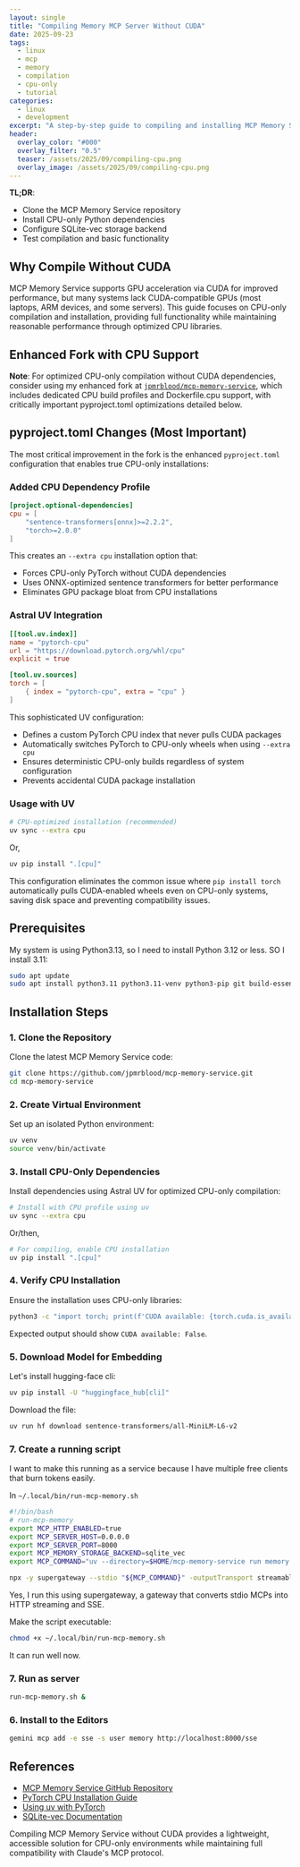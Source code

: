 ```yaml
---
layout: single
title: "Compiling Memory MCP Server Without CUDA"
date: 2025-09-23
tags:
  - linux
  - mcp
  - memory
  - compilation
  - cpu-only
  - tutorial
categories:
  - linux
  - development
excerpt: "A step-by-step guide to compiling and installing MCP Memory Service on CPU-only systems without CUDA support."
header:
  overlay_color: "#000"
  overlay_filter: "0.5"
  teaser: /assets/2025/09/compiling-cpu.png
  overlay_image: /assets/2025/09/compiling-cpu.png
---
```


**TL;DR**:
- Clone the MCP Memory Service repository
- Install CPU-only Python dependencies
- Configure SQLite-vec storage backend
- Test compilation and basic functionality

## Why Compile Without CUDA

MCP Memory Service supports GPU acceleration via CUDA for improved performance, but many systems lack CUDA-compatible GPUs (most laptops, ARM devices, and some servers). This guide focuses on CPU-only compilation and installation, providing full functionality while maintaining reasonable performance through optimized CPU libraries.

## Enhanced Fork with CPU Support

**Note**: For optimized CPU-only compilation without CUDA dependencies, consider using my enhanced fork at [`jpmrblood/mcp-memory-service`](https://github.com/jpmrblood/mcp-memory-service), which includes dedicated CPU build profiles and Dockerfile.cpu support, with critically important pyproject.toml optimizations detailed below.

## pyproject.toml Changes (Most Important)

The most critical improvement in the fork is the enhanced `pyproject.toml` configuration that enables true CPU-only installations:

### Added CPU Dependency Profile

```toml
[project.optional-dependencies]
cpu = [
    "sentence-transformers[onnx]>=2.2.2",
    "torch>=2.0.0"
]
```

This creates an `--extra cpu` installation option that:
- Forces CPU-only PyTorch without CUDA dependencies
- Uses ONNX-optimized sentence transformers for better performance
- Eliminates GPU package bloat from CPU installations

### Astral UV Integration

```toml
[[tool.uv.index]]
name = "pytorch-cpu"
url = "https://download.pytorch.org/whl/cpu"
explicit = true

[tool.uv.sources]
torch = [
    { index = "pytorch-cpu", extra = "cpu" }
]
```

This sophisticated UV configuration:
- Defines a custom PyTorch CPU index that never pulls CUDA packages
- Automatically switches PyTorch to CPU-only wheels when using `--extra cpu`
- Ensures deterministic CPU-only builds regardless of system configuration
- Prevents accidental CUDA package installation

### Usage with UV

```bash
# CPU-optimized installation (recommended)
uv sync --extra cpu
```

Or,

```bash
uv pip install ".[cpu]"
```

This configuration eliminates the common issue where `pip install torch` automatically pulls CUDA-enabled wheels even on CPU-only systems, saving disk space and preventing compatibility issues.

## Prerequisites


My system is using Python3.13, so I need to install Python 3.12 or less. SO I install 3.11:

```bash
sudo apt update
sudo apt install python3.11 python3.11-venv python3-pip git build-essential
```

## Installation Steps

### 1. Clone the Repository

Clone the latest MCP Memory Service code:

```bash
git clone https://github.com/jpmrblood/mcp-memory-service.git
cd mcp-memory-service
```

### 2. Create Virtual Environment

Set up an isolated Python environment:

```bash
uv venv
source venv/bin/activate
```

### 3. Install CPU-Only Dependencies

Install dependencies using Astral UV for optimized CPU-only compilation:

```bash
# Install with CPU profile using uv
uv sync --extra cpu
```

Or/then,

```bash
# For compiling, enable CPU installation
uv pip install ".[cpu]"
```

### 4. Verify CPU Installation

Ensure the installation uses CPU-only libraries:

```bash
python3 -c "import torch; print(f'CUDA available: {torch.cuda.is_available()}'); print(f'PyTorch version: {torch.__version__}')"
```

Expected output should show `CUDA available: False`.

### 5. Download Model for Embedding

Let's install hugging-face cli:

```bash
uv pip install -U "huggingface_hub[cli]"
```

Download the file:

```bash
uv run hf download sentence-transformers/all-MiniLM-L6-v2
```

### 7. Create a running script

I want to make this running as a service because I have multiple free clients that burn tokens easily.

In `~/.local/bin/run-mcp-memory.sh`

```bash
#!/bin/bash
# run-mcp-memory
export MCP_HTTP_ENABLED=true
export MCP_SERVER_HOST=0.0.0.0
export MCP_SERVER_PORT=8000
export MCP_MEMORY_STORAGE_BACKEND=sqlite_vec
export MCP_COMMAND="uv --directory=$HOME/mcp-memory-service run memory server"

npx -y supergateway --stdio "${MCP_COMMAND}" -outputTransport streamableHttp --port 8000

```

Yes, I run this using supergateway, a gateway that converts stdio MCPs into HTTP streaming and SSE.

Make the script executable:

```bash
chmod +x ~/.local/bin/run-mcp-memory.sh
```

It can run well now.

### 7. Run as server

```bash
run-mcp-memory.sh &
```

### 6. Install to the Editors

```bash
gemini mcp add -e sse -s user memory http://localhost:8000/sse
```

## References

- [MCP Memory Service GitHub Repository](https://github.com/doobidoo/mcp-memory-service)
- [PyTorch CPU Installation Guide](https://pytorch.org/get-started/locally/)
- [Using uv with PyTorch](https://docs.astral.sh/uv/guides/integration/pytorch/)
- [SQLite-vec Documentation](https://github.com/asg017/sqlite-vec)

Compiling MCP Memory Service without CUDA provides a lightweight, accessible solution for CPU-only environments while maintaining full compatibility with Claude's MCP protocol.
